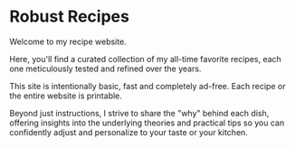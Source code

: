 # Robust Recipes

Welcome to my recipe website.

Here, you'll find a curated collection of my all-time favorite recipes, 
each one meticulously tested and refined over the years.
 
This site is intentionally basic, fast and completely ad-free. Each recipe or the entire website is printable.
 
Beyond just instructions, I strive to share the "why" behind each dish, offering 
insights into the underlying theories and practical tips so you can confidently
adjust and personalize to your taste or your kitchen.

